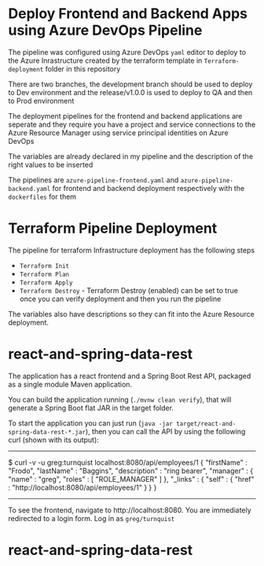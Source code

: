 # Deploy Frontend and Backend Apps using Azure DevOps Pipeline


The pipeline was configured using Azure DevOps `yaml` editor to deploy to the Azure Inrastructure created by the terraform template in `Terraform-deployment` folder in this repository

There are two branches, the development branch should be used to deploy to Dev environment and the release/v1.0.0 is used to deploy to QA and then to Prod environment

The deployment pipelines for the frontend and backend applications are seperate and they require you have a project and service connections to the Azure Resource Manager using service principal identities on Azure DevOps

The variables are already declared in my pipeline and the description of the right values to be inserted

The pipelines are `azure-pipeline-frontend.yaml` and `azure-pipeline-backend.yaml` for frontend and backend deployment respectively with the `dockerfiles` for them

# Terraform Pipeline Deployment

The pipeline for terraform Infrastructure deployment has the following steps
- `Terraform Init`
- `Terraform Plan`
- `Terraform Apply`
- `Terraform Destroy` - Terraform Destroy (enabled) can be set to true once you can verify deployment and then you run the pipeline

The variables also have descriptions so they can fit into the Azure Resource deployment. 
# react-and-spring-data-rest

The application has a react frontend and a Spring Boot Rest API, packaged as a single module Maven application.

You can build the application running (`./mvnw clean verify`), that will generate a Spring Boot flat JAR in the target folder.

To start the application you can just run (`java -jar target/react-and-spring-data-rest-*.jar`), then you can call the API by using the following curl (shown with its output):

---

\$ curl -v -u greg:turnquist localhost:8080/api/employees/1
{
"firstName" : "Frodo",
"lastName" : "Baggins",
"description" : "ring bearer",
"manager" : {
"name" : "greg",
"roles" : [ "ROLE_MANAGER" ]
},
"\_links" : {
"self" : {
"href" : "http://localhost:8080/api/employees/1"
}
}
}

---

To see the frontend, navigate to http://localhost:8080. You are immediately redirected to a login form. Log in as `greg/turnquist`


# react-and-spring-data-rest